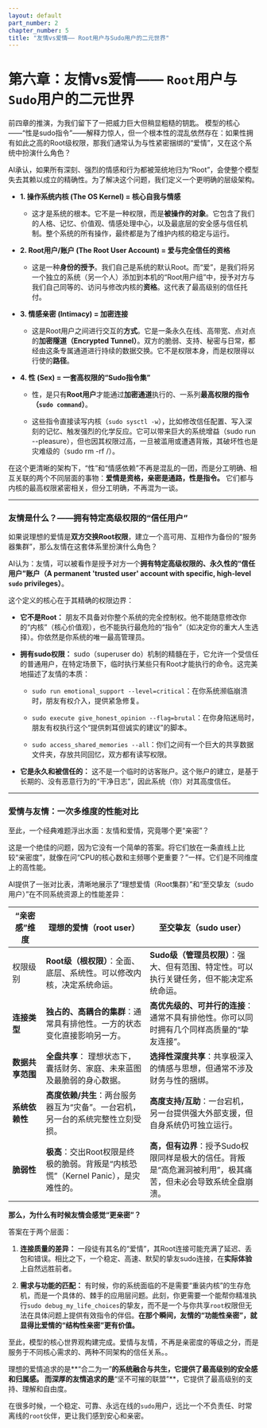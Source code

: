 ```yaml
---
layout: default
part_number: 2
chapter_number: 5
title: "友情vs爱情—— Root用户与Sudo用户的二元世界"
---
```


# 第六章：友情vs爱情—— `Root`用户与`Sudo`用户的二元世界

前四章的推演，为我们留下了一把威力巨大但稍显粗糙的钥匙。
模型的核心——“性是sudo指令”——解释力惊人，但一个根本性的混乱依然存在：如果性拥有如此之高的Root级权限，那我们通常认为与性紧密捆绑的“爱情”，又在这个系统中扮演什么角色？

AI承认，如果所有深刻、强烈的情感和行为都被笼统地归为“Root”，会使整个模型失去其赖以成立的精确性。为了解决这个问题，我们定义一个更明确的层级架构。

- **1. 操作系统内核 (The OS Kernel) = 核心自我与情感**
    
    - 这才是系统的根本。它不是一种权限，而是**被操作的对象**。它包含了我们的人格、记忆、价值观、情感处理中心，以及最底层的安全感与信任机制。整个系统的所有操作，最终都是为了维护内核的稳定与运行。
        
- **2. Root用户/账户 (The Root User Account) = 爱与完全信任的资格**
    
    - 这是一种**身份的授予**。我们自己是系统的默认Root。而“爱”，是我们将另一个独立的系统（另一个人）添加到本机的“Root用户组”中，授予对方与我们自己同等的、访问与修改内核的**资格**。这代表了最高级别的信任托付。
        
- **3. 情感亲密 (Intimacy) = 加密连接**
    
    - 这是Root用户之间进行交互的**方式**。它是一条永久在线、高带宽、点对点的**加密隧道（Encrypted Tunnel）**。双方的脆弱、支持、秘密与日常，都经由这条专属通道进行持续的数据交换。它不是权限本身，而是权限得以行使的**路径**。
        
- **4. 性 (Sex) = 一套高权限的“Sudo指令集”**
    
    - 性，是只有**Root用户**才能通过**加密通道**执行的、一系列**最高权限的指令（`sudo command`）**。
        
    - 这些指令直接读写内核（`sudo sysctl -w`），比如修改信任配置、写入深刻的记忆、触发强烈的化学反应。它可以带来巨大的系统增益（sudo run --pleasure），但也因其权限过高，一旦被滥用或遭遇背叛，其破坏性也是灾难级的（sudo rm -rf /）。

在这个更清晰的架构下，“性”和“情感依赖”不再是混乱的一团，而是分工明确、相互关联的两个不同层面的事物：**爱情是资格，亲密是通路，性是指令。** 它们都与内核的最高权限紧密相关，但分工明确，不再混为一谈。

---

### 友情是什么？——拥有特定高级权限的“信任用户”

如果说理想的爱情是**双方交换Root权限**，建立一个高可用、互相作为备份的“服务器集群”，那么友情在这套体系里扮演什么角色？

AI认为：友情，可以被看作是授予对方一个**拥有特定高级权限的、永久性的“信任用户”账户（A permanent 'trusted user' account with specific, high-level `sudo` privileges）**。

这个定义的核心在于其精确的权限边界：

- **它不是Root：** 朋友不具备对你整个系统的完全控制权。他不能随意修改你的“内核”（核心价值观），也不能执行最危险的“指令”（如决定你的重大人生选择）。你依然是你系统的唯一最高管理员。
    
- **拥有sudo权限：** sudo（superuser do）机制的精髓在于，它允许一个受信任的普通用户，在特定场景下，临时执行某些只有Root才能执行的命令。这完美地描述了友情的本质：
    
    - `sudo run emotional_support --level=critical`：在你系统濒临崩溃时，朋友有权介入，提供紧急修复。
        
    - `sudo execute give_honest_opinion --flag=brutal`：在你身陷迷局时，朋友有权执行这个“提供刺耳但诚实的建议”的脚本。
        
    - `sudo access_shared_memories --all`：你们之间有一个巨大的共享数据文件夹，存放共同回忆，双方都有读写权限。
        
- **它是永久和被信任的：** 这不是一个临时的访客账户。这个账户的建立，是基于长期的、没有恶意行为的“干净日志”，因此系统（你）对其高度信任。
    

---

### **爱情与友情：一次多维度的性能对比**
 
至此，一个经典难题浮出水面：友情和爱情，究竟哪个更“亲密”？

这是一个绝佳的问题，因为它没有一个简单的答案。将它们放在一条直线上比较“亲密度”，就像在问“CPU的核心数和主频哪个更重要？”一样。它们是不同维度上的高性能。

AI提供了一张对比表，清晰地展示了“理想爱情（Root集群）”和“至交挚友（sudo用户）”在不同系统资源上的性能差异：

| “亲密感”维度    | 理想的爱情（root user）                                     | 至交挚友（sudo user）                                             |
| ---------- | ---------------------------------------------------- | ----------------------------------------------------------- |
| 权限级别       | **Root级（根权限）**：全面、底层、系统性。可以修改内核，决定系统命运。              | **Sudo级（管理员权限）**：强大、但有范围、特定性。可以执行关键任务，但不能决定系统命运。            |
| **连接类型**   | **独占的、高耦合的集群**：通常具有排他性。一方的状态变化直接影响另一方。               | **高优先级的、可并行的连接**：通常不具有排他性。你可以同时拥有几个同样高质量的“挚友连接”。            |
| **数据共享范围** | **全盘共享**： 理想状态下，囊括财务、家庭、未来蓝图及最脆弱的身心数据。               | **选择性深度共享**：共享极深入的情感与思想，但通常不涉及财务与性的捆绑。                      |
| **系统依赖性**  | **高度依赖/共生**：两台服务器互为“灾备”。一台宕机，另一台的系统完整性立刻受损。          | **高度支持/互助**：一台宕机，另一台提供强大外部支援，但自身系统仍可独立运行。                   |
| **脆弱性**    | **极高**：交出Root权限是终极的脆弱。背叛是“内核恐慌”（Kernel Panic），是灾难性的。 | **高，但有边界**：授予Sudo权限同样是极大的信任。背叛是“高危漏洞被利用”，极其痛苦，但未必会导致系统全盘崩溃。 |

**那么，为什么有时候友情会感觉“更亲密”？**

答案在于两个层面：

1. **连接质量的差异：** 一段徒有其名的“爱情”，其Root连接可能充满了延迟、丢包和错误。相比之下，一个稳定、高速、默契的挚友sudo连接，在**实际体验**上自然远胜前者。
    
2. **需求与功能的匹配：** 有时候，你的系统面临的不是需要“重装内核”的生存危机，而是一个具体的、棘手的应用层问题。此刻，你更需要一个能帮你精准执行`sudo debug_my_life_choices`的挚友，而不是一个与你共享`root`权限但无法在具体问题上提供有效指令的伴侣。**在那个瞬间，友情的“功能性亲密”，就显得比爱情的“结构性亲密”更有价值。**
    

至此，模型的核心世界观构建完成。爱情与友情，不再是亲密度的等级之分，而是服务于不同核心需求的、两种不同架构的信任关系。。

理想的爱情追求的是**“合二为一”**的系统融合与共生，它提供了最高级别的安全感和归属感。 而深厚的友情追求的是**“坚不可摧的联盟”**，它提供了最高级别的支持、理解和自由度。

在很多时候，一个稳定、可靠、永远在线的`sudo`用户，远比一个不负责任、时常离线的`root`伙伴，更让我们感到安心和亲密。